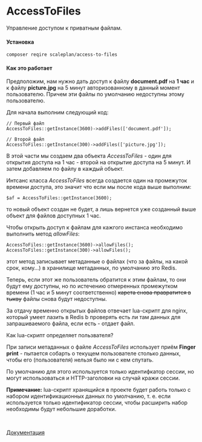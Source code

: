 # AccessToFiles

Управление доступом к приватным файлам.

#### Установка

``
composer reqire scaleplan/access-to-files
``

#### Как это работает

Предположим, нам нужно дать доступ к файлу <b>document.pdf</b> на <b>1 час</b> и к файлу <b>picture.jpg</b> на 5 минут авторизованному в данный момент пользователю. Причем эти файлы по умолчанию недоступны этому пользователю.

Для начала выполним следующий код:

```
// Первый файл
AccessToFiles::getInstance(3600)->addFiles(['document.pdf']);

// Второй файл
AccessToFiles::getInstance(300)->addFiles(['picture.jpg']);
```

В этой части мы создаем два объекта <i>AccessToFiles</i> - один для открытия доступа на 1 час - второй на открытие доступа на 5 минут. И затем добавляем по файлу в каждый объект.

Интсанс класса <i>AccessToFiles</i> всегда создается один на промежуток времени доступа, это значит что если мы после кода выше выполним:

```
$af = AccessToFiles::getInstance(3600);
```

то новый объект создан не будет, а лишь вернется уже созданный выше объект для файлов доступных 1 час.

Чтобы открыть доступ к файлам для кажгого инстанса необходимо выполнить метод <i>allowFiles</i>:

```
AccessToFiles::getInstance(3600)->allowFiles();
AccessToFiles::getInstance(300)->allowFiles();
```

этот метод записывает метаданные о файлах (что за файлы, на какой срок, кому...) в хранилище метаданных, по умолчанию это Redis.

Теперь, если этот же пользователь обратится к этим файлам, то они будут ему доступны, но по истечению отмеренных промежутком времени (1 час и 5 минут соответственно) <del>карета снова правратится в тыкву</del> файлы снова будут недоступны.

За отдачу временно открытых файлов отвечает lua-скрипт для nginx, который умеет лазить в Redis b проверять есть ли там данных для запрашиваемого файла, если есть - отдает файл.

Как lua-скрипт определяет пользвателя?

При записи метаданных о файле <i>AccessToFiles</i> использует приём <b>Finger print</b> - пытается собарть о текущем пользователе столько данных, чтобы его (пользователя) нельзя было ни с кем спутать.

По умолчанию для этого используется только идентифкатор сессии, но могут использоваться и HTTP-заголовки на случай кражи сессии.

<b>Примечание:</b> lua-скрипт хранящийся в проекте будет работь только с набором идентификационных данных по умолчанию, т. е. если используется только идентификатор сессии, чтобы расширить набор необходимы будут небольшие доработки.


<br>

[Документация](docs_ru)
